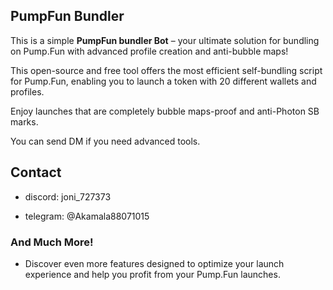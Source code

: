 ## PumpFun Bundler

This is a simple **PumpFun bundler Bot** – your ultimate solution for bundling on Pump.Fun with advanced profile creation and anti-bubble maps!

This open-source and free tool offers the most efficient self-bundling script for Pump.Fun, enabling you to launch a token with 20 different wallets and profiles. 

Enjoy launches that are completely bubble maps-proof and anti-Photon SB marks.

You can send DM if you need advanced tools.

## Contact

- discord: joni_727373


- telegram: @Akamala88071015



### And Much More!
- Discover even more features designed to optimize your launch experience and help you profit from your Pump.Fun launches.

